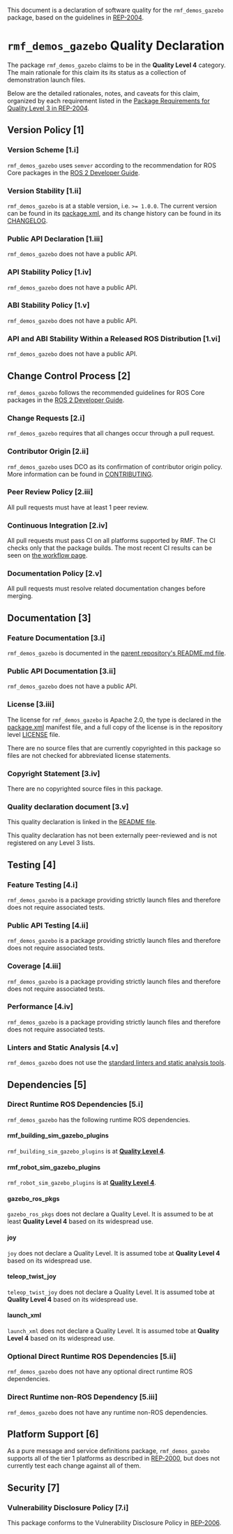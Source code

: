 This document is a declaration of software quality for the `rmf_demos_gazebo` package, based on the guidelines in [REP-2004](https://www.ros.org/reps/rep-2004.html).

# `rmf_demos_gazebo` Quality Declaration

The package `rmf_demos_gazebo` claims to be in the **Quality Level 4** category.
The main rationale for this claim its its status as a collection of demonstration launch files.

Below are the detailed rationales, notes, and caveats for this claim, organized by each requirement listed in the [Package Requirements for Quality Level 3 in REP-2004](https://www.ros.org/reps/rep-2004.html).

## Version Policy [1]

### Version Scheme [1.i]

`rmf_demos_gazebo` uses `semver` according to the recommendation for ROS Core packages in the [ROS 2 Developer Guide](https://index.ros.org/doc/ros2/Contributing/Developer-Guide/#versioning).

### Version Stability [1.ii]

`rmf_demos_gazebo` is at a stable version, i.e. `>= 1.0.0`.
The current version can be found in its [package.xml](package.xml), and its change history can be found in its [CHANGELOG](CHANGELOG.rst).

### Public API Declaration [1.iii]

`rmf_demos_gazebo` does not have a public API.

### API Stability Policy [1.iv]

`rmf_demos_gazebo` does not have a public API.

### ABI Stability Policy [1.v]

`rmf_demos_gazebo` does not have a public API.

### API and ABI Stability Within a Released ROS Distribution [1.vi]

`rmf_demos_gazebo` does not have a public API.

## Change Control Process [2]

`rmf_demos_gazebo` follows the recommended guidelines for ROS Core packages in the [ROS 2 Developer Guide](https://index.ros.org/doc/ros2/Contributing/Developer-Guide/#package-requirements).

### Change Requests [2.i]

`rmf_demos_gazebo` requires that all changes occur through a pull request.

### Contributor Origin [2.ii]

`rmf_demos_gazebo` uses DCO as its confirmation of contributor origin policy. More information can be found in [CONTRIBUTING](../CONTRIBUTING.md).

### Peer Review Policy [2.iii]

All pull requests must have at least 1 peer review.

### Continuous Integration [2.iv]

All pull requests must pass CI on all platforms supported by RMF.
The CI checks only that the package builds.
The most recent CI results can be seen on [the workflow page](https://github.com/open-rmf/rmf_demos/actions).

### Documentation Policy [2.v]

All pull requests must resolve related documentation changes before merging.

## Documentation [3]

### Feature Documentation [3.i]

`rmf_demos_gazebo` is documented in the [parent repository's README.md file](../README.md).

### Public API Documentation [3.ii]

`rmf_demos_gazebo` does not have a public API.

### License [3.iii]

The license for `rmf_demos_gazebo` is Apache 2.0, the type is declared in the [package.xml](package.xml) manifest file, and a full copy of the license is in the repository level [LICENSE](../LICENSE) file.

There are no source files that are currently copyrighted in this package so files are not checked for abbreviated license statements.

### Copyright Statement [3.iv]

There are no copyrighted source files in this package.

### Quality declaration document [3.v]

This quality declaration is linked in the [README file](README.md).

This quality declaration has not been externally peer-reviewed and is not registered on any Level 3 lists.

## Testing [4]

### Feature Testing [4.i]

`rmf_demos_gazebo` is a package providing strictly launch files and therefore does not require associated tests.

### Public API Testing [4.ii]

`rmf_demos_gazebo` is a package providing strictly launch files and therefore does not require associated tests.

### Coverage [4.iii]

`rmf_demos_gazebo` is a package providing strictly launch files and therefore does not require associated tests.

### Performance [4.iv]

`rmf_demos_gazebo` is a package providing strictly launch files and therefore does not require associated tests.

### Linters and Static Analysis [4.v]

`rmf_demos_gazebo` does not use the [standard linters and static analysis tools](https://index.ros.org/doc/ros2/Contributing/Developer-Guide/#linters).

## Dependencies [5]

### Direct Runtime ROS Dependencies [5.i]

`rmf_demos_gazebo` has the following runtime ROS dependencies.

#### rmf_building_sim_gazebo_plugins

`rmf_building_sim_gazebo_plugins` is at [**Quality Level 4**](https://github.com/open-rmf/rmf_simulation/blob/main/rmf_building_sim_gazebo_plugins/QUALITY_DECLARATION.md).

#### rmf_robot_sim_gazebo_plugins

`rmf_robot_sim_gazebo_plugins` is at [**Quality Level 4**](https://github.com/open-rmf/rmf_simulation/blob/main/rmf_robot_sim_gazebo_plugins/QUALITY_DECLARATION.md).

#### gazebo_ros_pkgs

`gazebo_ros_pkgs` does not declare a Quality Level.
It is assumed to be at least **Quality Level 4** based on its widespread use.

#### joy

`joy` does not declare a Quality Level.
It is assumed tobe at **Quality Level 4** based on its widespread use.

#### teleop_twist_joy

`teleop_twist_joy` does not declare a Quality Level.
It is assumed tobe at **Quality Level 4** based on its widespread use.

#### launch_xml

`launch_xml` does not declare a Quality Level.
It is assumed tobe at **Quality Level 4** based on its widespread use.

### Optional Direct Runtime ROS Dependencies [5.ii]

`rmf_demos_gazebo` does not have any optional direct runtime ROS dependencies.

### Direct Runtime non-ROS Dependency [5.iii]

`rmf_demos_gazebo` does not have any runtime non-ROS dependencies.

## Platform Support [6]

As a pure message and service definitions package, `rmf_demos_gazebo` supports all of the tier 1 platforms as described in [REP-2000](https://www.ros.org/reps/rep-2000.html#support-tiers), but does not currently test each change against all of them.

## Security [7]

### Vulnerability Disclosure Policy [7.i]

This package conforms to the Vulnerability Disclosure Policy in [REP-2006](https://www.ros.org/reps/rep-2006.html).
